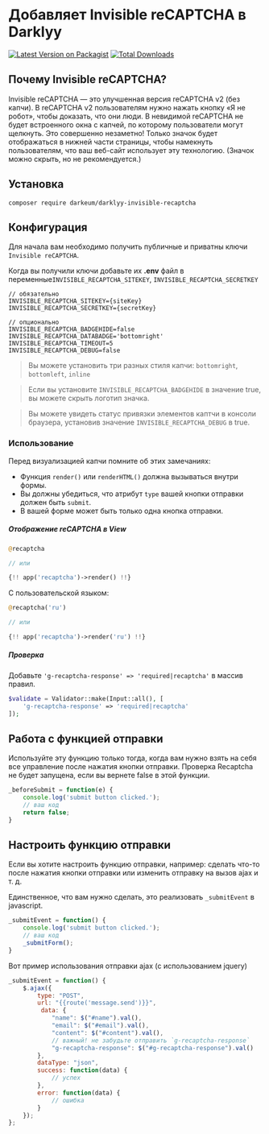 Добавляет Invisible reCAPTCHA в Darklyy
==========
[![Latest Version on Packagist](https://img.shields.io/packagist/v/darkeum/darklyy-invisible-recaptcha.svg?style=flat-square)](https://packagist.org/packages/darkeum/darklyy-invisible-recaptcha)
[![Total Downloads](https://img.shields.io/packagist/dt/darkeum/darklyy-invisible-recaptcha.svg?style=flat-square)](https://packagist.org/packages/darkeum/darklyy-invisible-recaptcha)

## Почему Invisible reCAPTCHA?

Invisible reCAPTCHA — это улучшенная версия reCAPTCHA v2 (без капчи). В reCAPTCHA v2 пользователям нужно нажать кнопку «Я не робот», чтобы доказать, что они люди. В невидимой reCAPTCHA не будет встроенного окна с капчей, по которому пользователи могут щелкнуть. Это совершенно незаметно! Только значок будет отображаться в нижней части страницы, чтобы намекнуть пользователям, что ваш веб-сайт использует эту технологию. (Значок можно скрыть, но не рекомендуется.)

## Установка

```
composer require darkeum/darklyy-invisible-recaptcha
```

## Конфигурация
Для начала вам необходимо получить публичные и приватны ключи  `Invisible reCAPTCHA`.

Когда вы получили ключи добавьте их  **.env** файл в переменные`INVISIBLE_RECAPTCHA_SITEKEY`, `INVISIBLE_RECAPTCHA_SECRETKEY`

```
// обязательно
INVISIBLE_RECAPTCHA_SITEKEY={siteKey}
INVISIBLE_RECAPTCHA_SECRETKEY={secretKey}

// опционально
INVISIBLE_RECAPTCHA_BADGEHIDE=false
INVISIBLE_RECAPTCHA_DATABADGE='bottomright'
INVISIBLE_RECAPTCHA_TIMEOUT=5
INVISIBLE_RECAPTCHA_DEBUG=false
```

> Вы можете установить три разных стиля капчи: `bottomright`, `bottomleft`, `inline`

> Если вы установите `INVISIBLE_RECAPTCHA_BADGEHIDE` в значение true, вы можете скрыть логотип значка.

> Вы можете увидеть статус привязки элементов каптчи в консоли браузера, установив значение `INVISIBLE_RECAPTCHA_DEBUG` в true.

### Использование

Перед визуализацией капчи помните об этих замечаниях:

* Функция `render()` или `renderHTML()` должна вызываться внутри формы.
* Вы должны убедиться, что атрибут `type` вашей кнопки отправки должен быть `submit`.
* В вашей форме может быть только одна кнопка отправки.

##### Отображение reCAPTCHA в View

```php
@recaptcha

// или

{!! app('recaptcha')->render() !!}

```

С пользовательской языком:

```php
@recaptcha('ru')

// или

{!! app('recaptcha')->render('ru') !!}

```

##### Проверка

Добавьте `'g-recaptcha-response' => 'required|recaptcha'` в массив правил.

```php
$validate = Validator::make(Input::all(), [
    'g-recaptcha-response' => 'required|recaptcha'
]);

```
## Работа с функцией отправки
Используйте эту функцию только тогда, когда вам нужно взять на себя все управление после нажатия кнопки отправки. Проверка Recaptcha не будет запущена, если вы вернете false в этой функции.

```javascript
_beforeSubmit = function(e) {
    console.log('submit button clicked.');
    // ваш код 
    return false;
}
```

## Настроить функцию отправки
Если вы хотите настроить функцию отправки, например: сделать что-то после нажатия кнопки отправки или изменить отправку на вызов ajax и т. д.

Единственное, что вам нужно сделать, это реализовать `_submitEvent` в javascript.
```javascript
_submitEvent = function() {
    console.log('submit button clicked.');
    // ваш код 
    _submitForm();
}
```
Вот пример использования отправки ajax (с использованием jquery)
```javascript
_submitEvent = function() {
    $.ajax({
        type: "POST",
        url: "{{route('message.send')}}",
         data: {
            "name": $("#name").val(),
            "email": $("#email").val(),
            "content": $("#content").val(),
            // важный! не забудьте отправить `g-recaptcha-response`
            "g-recaptcha-response": $("#g-recaptcha-response").val()
        },
        dataType: "json",
        success: function(data) {
            // успех
        },
        error: function(data) {
            // ошибка
        }
    });
};
```